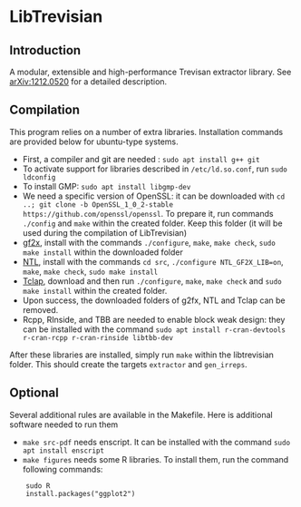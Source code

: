 # LibTrevisian

## Introduction

A modular, extensible and high-performance Trevisan extractor library. See [arXiv:1212.0520](https://arxiv.org/abs/1212.0520) for a detailed description.

## Compilation

This program relies on a number of extra libraries. Installation commands are provided below for ubuntu-type systems.

 * First, a compiler and git are needed : `sudo apt install g++ git`
 * To activate support for libraries described in `/etc/ld.so.conf`, run `sudo ldconfig`
 * To install GMP: `sudo apt install libgmp-dev`
 * We need a specific version of OpenSSL: it can be downloaded with `cd ..; git clone -b OpenSSL_1_0_2-stable https://github.com/openssl/openssl`. To prepare it, run commands `./config` and `make` within the created folder. Keep this folder (it will be used during the compilation of LibTrevisian)
 * [gf2x](http://www.shoup.net/ntl/doc/tour-gf2x.html), install with the commands `./configure`, `make`, `make check`, `sudo make install` within the downloaded folder
 * [NTL](http://www.shoup.net/ntl/doc/tour-unix.html), install with the commands `cd src`, `./configure NTL_GF2X_LIB=on`, `make`, `make check`, `sudo make install`
 * [Tclap](http://tclap.sourceforge.net), download and then run `./configure`, `make`, `make check` and `sudo make install` within the created folder.
  * Upon success, the downloaded folders of g2fx, NTL and Tclap can be removed.
 * Rcpp, RInside, and TBB are needed to enable block weak design: they can be installed with the command `sudo apt install r-cran-devtools r-cran-rcpp r-cran-rinside libtbb-dev`

After these libraries are installed, simply run `make` within the libtrevisian folder. This should create the targets `extractor` and `gen_irreps`.

## Optional

Several additional rules are available in the Makefile. Here is additional software needed to run them

 * `make src-pdf` needs enscript. It can be installed with the command `sudo apt install enscript`
 * `make figures` needs some R libraries. To install them, run the command following commands:

 ```
     sudo R
     install.packages("ggplot2")
```



